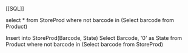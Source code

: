 [[SQL]]

select * from StoreProd 
where not barcode in (Select barcode from Product)

Insert into StoreProd(Barcode, State)
Select Barcode, '0' as State from Product 
where not barcode in (Select barcode from StoreProd)